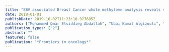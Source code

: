 ```yaml
---
title: "EBV associated Breast Cancer whole methylome analysis reveals viral and developmental enriched pathways"
date: 2018-01-01
publishDate: 2019-10-02T11:23:10.927685Z
authors: ["Mohammed Omar Elsiddieg Abdallah", "Ubai Kamal Algizouli", "Maram Abbas Suliman", "Rawya Abdulaziz Abdulrahman", "Mahmoud Koko", "Jamal Haleem Shakir", "Ahmed Hassan Fahal", "Ahmed Mohamed Elhassan", "Muntaser Eltayeb Ibrahim", "Hiba Salaheldin Mohamed", " others"]
publication_types: ["2"]
abstract: ""
featured: false
publication: "*Frontiers in oncology*"
---
```


